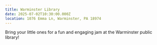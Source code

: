 ```yaml
---
title: Warminster Library
date: 2025-07-02T10:30:00.000Z
location: 1076 Emma Ln, Warminster, PA 18974
---
```

Bring your little ones for a fun and engaging jam at the Warminster public library!
